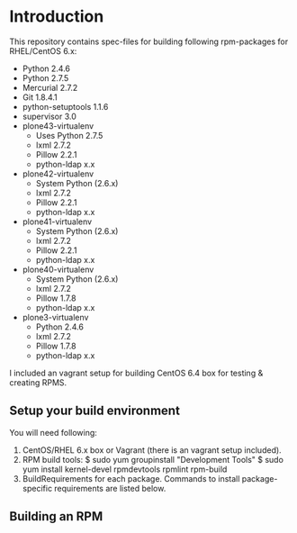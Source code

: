 Introduction
============

This repository contains spec-files for building following rpm-packages
for RHEL/CentOS 6.x:

* Python 2.4.6
* Python 2.7.5
* Mercurial 2.7.2
* Git 1.8.4.1
* python-setuptools 1.1.6
* supervisor 3.0
* plone43-virtualenv
  * Uses Python 2.7.5
  * lxml 2.7.2
  * Pillow 2.2.1
  * python-ldap x.x
* plone42-virtualenv
  * System Python (2.6.x)
  * lxml 2.7.2
  * Pillow 2.2.1
  * python-ldap x.x
* plone41-virtualenv
  * System Python (2.6.x)
  * lxml 2.7.2
  * Pillow 2.2.1
  * python-ldap x.x
* plone40-virtualenv
  * System Python (2.6.x)
  * lxml 2.7.2
  * Pillow 1.7.8
  * python-ldap x.x
* plone3-virtualenv
  * Python 2.4.6
  * lxml 2.7.2
  * Pillow 1.7.8
  * python-ldap x.x

I included an vagrant setup for building CentOS 6.4 box for testing & creating
RPMS.

Setup your build environment
----------------------------

You will need following:

1. CentOS/RHEL 6.x box or Vagrant (there is an vagrant setup included).
2. RPM build tools:
    $ sudo yum groupinstall "Development Tools"
    $ sudo yum install kernel-devel rpmdevtools rpmlint rpm-build
3. BuildRequirements for each package. Commands to install package-specific
   requirements are listed below.

Building an RPM
---------------

